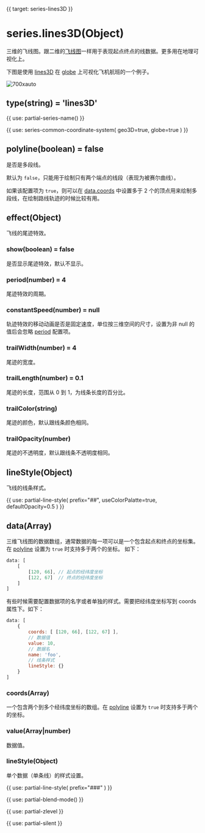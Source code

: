 {{ target: series-lines3D }}

# series.lines3D(Object)

三维的飞线图。跟二维的[飞线图](http://echarts.baidu.com/option.html#series-line)一样用于表现起点终点的线数据。更多用在地理可视化上。

下图是使用 [lines3D](~series-lines3D) 在 [globe](~globe) 上可视化飞机航班的一个例子。

![700xauto](~globe-airline.png)

## type(string) = 'lines3D'

{{ use: partial-series-name() }}

{{ use: series-common-coordinate-system(
    geo3D=true,
    globe=true
 ) }}

## polyline(boolean) = false
是否是多段线。

默认为 `false`，只能用于绘制只有两个端点的线段（表现为被赛尔曲线）。

如果该配置项为 `true`，则可以在 [data.coords](~series-lines3D.data.coords) 中设置多于 2 个的顶点用来绘制多段线，在绘制路线轨迹的时候比较有用。

## effect(Object)

飞线的尾迹特效。

### show(boolean) = false

是否显示尾迹特效，默认不显示。

### period(number) = 4

尾迹特效的周期。

### constantSpeed(number) = null

轨迹特效的移动动画是否是固定速度，单位按三维空间的尺寸，设置为非 null 的值后会忽略 [period](~series-lines3D.effect.period) 配置项。

### trailWidth(number) = 4

尾迹的宽度。

### trailLength(number) = 0.1

尾迹的长度，范围从 0 到 1，为线条长度的百分比。

### trailColor(string)

尾迹的颜色，默认跟线条颜色相同。

### trailOpacity(number)

尾迹的不透明度，默认跟线条不透明度相同。

## lineStyle(Object)
飞线的线条样式。

{{ use: partial-line-style(
    prefix="##",
    useColorPalatte=true,
    defaultOpacity=0.5
) }}

## data(Array)

三维飞线图的数据数组，通常数据的每一项可以是一个包含起点和终点的坐标集。在 [polyline](~series-lines3D.polyline) 设置为 `true` 时支持多于两个的坐标。
如下：

```js
data: [
    [
        [120, 66], // 起点的经纬度坐标
        [122, 67]  // 终点的经纬度坐标
    ]
]
```

有些时候需要配置数据项的名字或者单独的样式。需要把经纬度坐标写到 coords 属性下。如下：

```js
data: [
    {
        coords: [ [120, 66], [122, 67] ],
        // 数据值
        value: 10,
        // 数据名
        name: 'foo',
        // 线条样式
        lineStyle: {}
    }
]
```

### coords(Array)

一个包含两个到多个经纬度坐标的数组。在 [polyline](~series-lines3D.polyline) 设置为 `true` 时支持多于两个的坐标。

### value(Array|number)

数据值。

### lineStyle(Object)

单个数据（单条线）的样式设置。

{{ use: partial-line-style(
    prefix="###"
) }}


{{ use: partial-blend-mode() }}

{{ use: partial-zlevel }}

{{ use: partial-silent }}